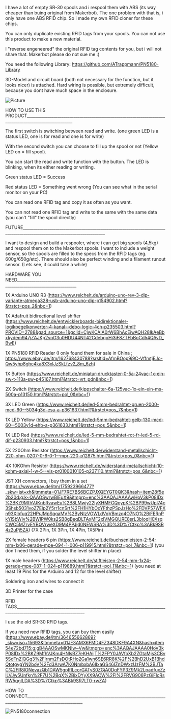 I have a lot of empty SR-30 spools and i respool them with ABS (its way cheaper than buing original from Makerbot). The one problem with that is, i only have one ABS RFID chip. So i made my own RFID cloner for these chips.

You can only duplicate existing RFID tags from your spools. You can not use this product to make a new material. 

I "reverse engeneered" the original RFID tag contents for you, but i will not share that. Makerbot please do not sue me :) 

You need the following Library: https://github.com/ATrappmann/PN5180-Library



3D-Model and circuit board (both not necessary for the function, but it looks nicer) is attached. Hard wiring is possible, but extremely difficult, because you dont have much space in the enclosure. 


![Picture](https://github.com/user-attachments/assets/25dee690-f650-4349-a85e-ef0370c1a465)



HOW TO USE THIS PRODUCT_____________________________________________________________________________________________________

The first switch is switching between read and write. (one green LED is a status LED, one is for read and one is for write)

With the second switch you can choose to fill up the spool or not (Yellow LED on = fill spool).

You can start the read and write function with the button. The LED is blinking, when its either reading or writing. 

Green status LED = Success

Red status LED = Something went wrong (You can see what in the serial monitor on your PC)

You can read one RFID tag and copy it as often as you want.

You can not read one RFID tag and write to the same with the same data (you can't "fill" the spool directly)

FUTURE_______________________________________________________________________________________________________________________

I want to design and build a respooler, where i can get big spools (4,5kg) and respool them on to the Makerbot spools. 
I want to include a weight sensor, so the spools are filled to the specs from the RFID tags (eg. 600g/650g/etc). There should also be perfect winding and a filament runout sensor. (Lets see, it could take a while)


HARDWARE YOU NEED____________________________________________________________________________________________________________

1X Arduino UNO R3 (https://www.reichelt.de/arduino-uno-rev-3-dip-variante-atmega328-usb-arduino-uno-dip-p154902.html?&trstct=pos_2&nbc=1)

1X Adafruit bidirectional level shifter (https://www.reichelt.de/entwicklerboards-bidirektionaler-logikpegelkonverter-4-kanal--debo-logic-4ch-p235503.html?PROVID=2788&gad_source=1&gclid=CjwKCAiA0rW6BhAcEiwAQH28IkAeBbxkydem947jZAJKp2vnG3u0HDU44NT42CdebqoHi3iF8ZTFbBoCd54QAvD_BwE)

1X PN5180 RFID Reader (I only found them for sale in China ; https://www.ebay.de/itm/162768430788?srsltid=AfmBOop9j9C-VffmtjEJo-Qw5yhp8ghc4ka8X3xlJzSkLfzv2_8m_6zh)

1X Button (https://www.reichelt.de/miniatur-drucktaster-0-5a-24vac-1x-ein-sw-t-113a-sw-p45167.html?&trstct=vrt_pdn&nbc=1)

2X Switch (https://www.reichelt.de/kippschalter-6a-125vac-1x-ein-ein-ms-500a-p13150.html?&trstct=pol_0&nbc=1)

3X LED Green (https://www.reichelt.de/led-5mm-bedrahtet-gruen-2000-mcd-60--5034g3d-esa-a-p361637.html?&trstct=pos_7&nbc=1)

1X LED Yellow (https://www.reichelt.de/led-5mm-bedrahtet-gelb-130-mcd-60--5003y1d-ehb-a-p361633.html?&trstct=pos_5&nbc=1)

1X LED Red (https://www.reichelt.de/led-5-mm-bedrahtet-rot-fr-led-5-rd-dif-p230933.html?&trstct=pos_1&nbc=1)

5X 220Ohm Resistor (https://www.reichelt.de/widerstand-metallschicht-220-ohm-0207-0-6-0-1--mpr-220-p12875.html?&trstct=pos_0&nbc=1)

4X 10KOhm Resistor (https://www.reichelt.de/widerstand-metallschicht-10-kohm-axial-1-w-5--vis-pr0100010105-p237110.html?&trstct=pos_6&nbc=1)

JST XH connectors, i buy them in a set (https://www.ebay.de/itm/175923966477?_skw=jst+xh&itmmeta=01JF7RE7BS6BCZPJXQEYGT0QK3&hash=item28f5e2b20d:g:k~QAAOSwrwBlEuX9&itmprp=enc%3AAQAJAAAAwHoV3kP08IDx%2BKZ9MfhVJKnbRvawEu%2B8LMwjy22IyXHMFGQoypK%2BP99wUpl74c3Shsb5031voZ7Elp2Y5rr1cnSrt%2FH1HYbOoYFthzPSpJzHo%2FDVP57WFXn93Xlbfuq22HPrJMpSqqaMV%2ByNIzVOWLdVqVBmzq4O7NO%2BiFERnPkYlSbWIv%2BWIPW0ks2SB8gBeqDLTAxMF2xIVMGQURE8srL3bIoqH0XsqCWC5MZrvEYBQVrweXD9M4PPJjd0NEWSRA%3D%3D%7Ctkp%3ABk9SR4z2uPj5ZA)
(7X 2Pin, 1X 3Pin, 1X 4Pin, 1X5Pin)

2X female headers 6 pin (https://www.reichelt.de/buchsenleisten-2-54-mm-1x06-gerade-mpe-094-1-006-p119915.html?&trstct=pol_7&nbc=1) (you don't need them, if you solder the level shifter in place)

1X male headers (https://www.reichelt.de/stiftleisten-2-54-mm-1x24-gerade-mpe-087-1-024-p119889.html?&trstct=pol_11&nbc=1) (you need at least 19 Pins for the Arduino and 12 for the level shifter)

Soldering iron and wires to connect it

3D Printer for the case


RFID TAGS________________________________________________________________________________________________________________

I use the old SR-30 RFID tags.

If you need new RFID tags, you can buy them easily (https://www.ebay.de/itm/364655662869?_skw=iso+15693&itmmeta=01JE3AMX6FMD4FZ348DKF9A4XN&hash=item54e72bd715:g:gB4AAOSwMKNlw~Vw&itmprp=enc%3AAQAJAAAA0HoV3kP08IDx%2BKZ9MfhVJKm4HNlsBZ7eKHAijT%2FPY0JAVfoXb2ZGtaMjs3CBv5SdTnZiQGq3%2Flrnm2FsDOtRHo2Ga1wn6SE6RR8K%2F%2BhD2UxB1BhdQtotgygYN2boV%2Fd3ArwA7K0NmbxbA6IIxaGS46IZnDWxzUzFM%2BJTaC%2FR8lONevazQb1DAW5gpIfILcorGATyS0ZGjA0DqFYP3Z9Mk2LpadfuxZzlLVJw5Unfkn%2F7U%2BqX%2BixDYyXX9ACW%2Fl%2FRVG906PzGiFlcRsRW5qgILDA%3D%7Ctkp%3ABk9SR7LT0-rwZA)

HOW TO CONNECT__________________________________________________________________________________________________________

![PN5180connection](https://github.com/user-attachments/assets/2afcb0cf-af08-4ba9-9a9a-0d3039215cec)

